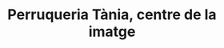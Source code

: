 ---
title: "Perruqueria Tània, centre de la imatge"
url: /barcelona/perruqueria-tania-centre-de-la-imatge/
shop: Friseur
---